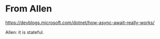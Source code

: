# From Allen

<https://devblogs.microsoft.com/dotnet/how-async-await-really-works/>

Allen: it is stateful.

